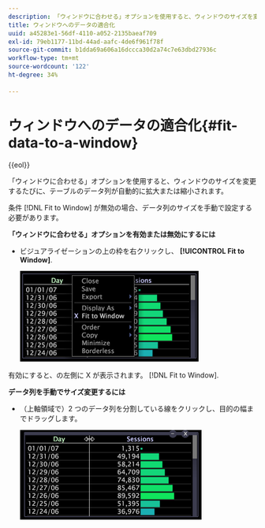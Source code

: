 ```yaml
---
description: 「ウィンドウに合わせる」オプションを使用すると、ウィンドウのサイズを変更するたびに、テーブルのデータ列が自動的に拡大または縮小されます。
title: ウィンドウへのデータの適合化
uuid: a45283e1-56df-4110-a052-2135baeaf709
exl-id: 79eb1177-11bd-44ad-aafc-4de6f961f78f
source-git-commit: b1dda69a606a16dccca30d2a74c7e63dbd27936c
workflow-type: tm+mt
source-wordcount: '122'
ht-degree: 34%

---
```


# ウィンドウへのデータの適合化{#fit-data-to-a-window}

{{eol}}

「ウィンドウに合わせる」オプションを使用すると、ウィンドウのサイズを変更するたびに、テーブルのデータ列が自動的に拡大または縮小されます。

条件 [!DNL Fit to Window] が無効の場合、データ列のサイズを手動で設定する必要があります。

**「ウィンドウに合わせる」オプションを有効または無効にするには**

* ビジュアライゼーションの上の枠を右クリックし、 **[!UICONTROL Fit to Window]**.

   ![](assets/mnu_Table_Fit.png)

有効にすると、の左側に X が表示されます。 [!DNL Fit to Window].

**データ列を手動でサイズ変更するには**

* （上軸領域で）2 つのデータ列を分割している線をクリックし、目的の幅までドラッグします。

   ![](assets/mnu_Table_Resize.png)
